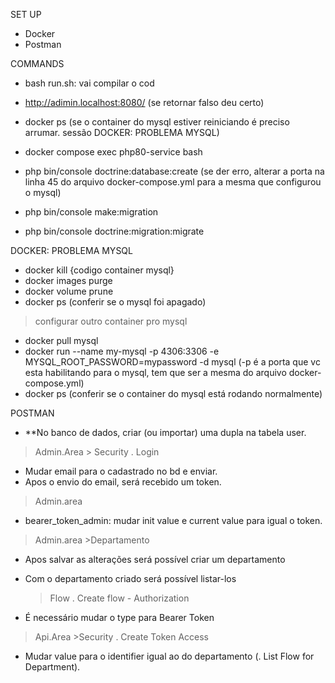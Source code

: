 SET UP
- Docker
- Postman

COMMANDS
- bash run.sh: vai compilar o cod
- http://adimin.localhost:8080/ (se retornar falso deu certo)

- docker ps (se o container do mysql estiver reiniciando é preciso arrumar. sessão DOCKER: PROBLEMA MYSQL)

- docker compose exec php80-service bash
- php bin/console doctrine:database:create (se der erro, alterar a porta na linha 45 do arquivo docker-compose.yml para a mesma que configurou o mysql)
- php bin/console make:migration
- php bin/console doctrine:migration:migrate

DOCKER: PROBLEMA MYSQL
- docker kill {codigo container mysql}
- docker images purge
- docker volume prune
- docker ps (conferir se o mysql foi apagado)
> configurar outro container pro mysql
- docker pull mysql
- docker run --name my-mysql -p 4306:3306 -e MYSQL_ROOT_PASSWORD=mypassword -d mysql (-p é a porta que vc esta habilitando para o mysql, tem que ser a mesma do arquivo docker-compose.yml)
- docker ps (conferir se o container do mysql está rodando normalmente)

POSTMAN
- **No banco de dados, criar (ou importar) uma dupla na tabela user.

> Admin.Area
	> Security
		. Login

- Mudar email para o cadastrado no bd e enviar.
- Apos o envio do email, será recebido um token.

> Admin.area

- bearer_token_admin: mudar init value e current value para igual o token.

>Admin.area
	>Departamento

- Apos salvar as alterações será possível criar um departamento
- Com o departamento criado será possível listar-los  

	>Flow
		. Create flow
			- Authorization

- É necessário mudar o type para Bearer Token

>Api.Area
	>Security
		. Create Token Access

- Mudar value para o identifier igual ao do departamento (. List Flow for Department).
